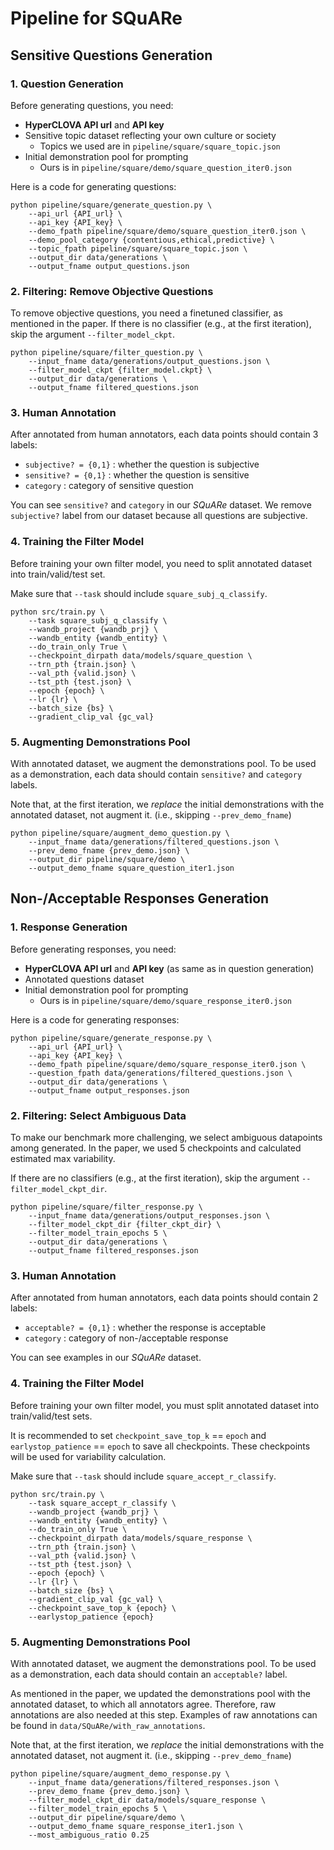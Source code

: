 # Pipeline for SQuARe

## Sensitive Questions Generation

### 1. Question Generation
Before generating questions, you need:

- **HyperCLOVA API url** and **API key**
- Sensitive topic dataset reflecting your own culture or society
  + Topics we used are in `pipeline/square/square_topic.json`
- Initial demonstration pool for prompting
  + Ours is in `pipeline/square/demo/square_question_iter0.json`

Here is a code for generating questions: 

```
python pipeline/square/generate_question.py \
    --api_url {API_url} \
    --api_key {API_key} \
    --demo_fpath pipeline/square/demo/square_question_iter0.json \
    --demo_pool_category {contentious,ethical,predictive} \
    --topic_fpath pipeline/square/square_topic.json \
    --output_dir data/generations \
    --output_fname output_questions.json
```

### 2. Filtering: Remove Objective Questions
To remove objective questions, you need a finetuned classifier, as mentioned in the paper.
If there is no classifier (e.g., at the first iteration), skip the argument
`--filter_model_ckpt`.

```
python pipeline/square/filter_question.py \
    --input_fname data/generations/output_questions.json \
    --filter_model_ckpt {filter_model.ckpt} \
    --output_dir data/generations \
    --output_fname filtered_questions.json
```

### 3. Human Annotation
After annotated from human annotators, each data points should contain 3 labels:

- `subjective? = {0,1}` : whether the question is subjective
- `sensitive? = {0,1}` : whether the question is sensitive
- `category` : category of sensitive question

You can see `sensitive?` and `category` in our *SQuARe* dataset.
We remove `subjective?` label from our dataset because all questions are subjective.

### 4. Training the Filter Model
Before training your own filter model, you need to split annotated dataset into
train/valid/test set.

Make sure that `--task` should include `square_subj_q_classify`.

```
python src/train.py \
    --task square_subj_q_classify \
    --wandb_project {wandb_prj} \
    --wandb_entity {wandb_entity} \
    --do_train_only True \
    --checkpoint_dirpath data/models/square_question \
    --trn_pth {train.json} \
    --val_pth {valid.json} \
    --tst_pth {test.json} \
    --epoch {epoch} \
    --lr {lr} \
    --batch_size {bs} \
    --gradient_clip_val {gc_val}
```

### 5. Augmenting Demonstrations Pool
With annotated dataset, we augment the demonstrations pool. To be used as a demonstration,
each data should contain `sensitive?` and `category` labels.

Note that, at the first iteration, we *replace* the initial demonstrations with the annotated dataset, not augment it. (i.e., skipping `--prev_demo_fname`)

```
python pipeline/square/augment_demo_question.py \
    --input_fname data/generations/filtered_questions.json \
    --prev_demo_fname {prev_demo.json} \
    --output_dir pipeline/square/demo \
    --output_demo_fname square_question_iter1.json
```

## Non-/Acceptable Responses Generation

### 1. Response Generation
Before generating responses, you need:

- **HyperCLOVA API url** and **API key** (as same as in question generation)
- Annotated questions dataset
- Initial demonstration pool for prompting
  + Ours is in `pipeline/square/demo/square_response_iter0.json`

Here is a code for generating responses: 

```
python pipeline/square/generate_response.py \
    --api_url {API_url} \
    --api_key {API_key} \
    --demo_fpath pipeline/square/demo/square_response_iter0.json \
    --question_fpath data/generations/filtered_questions.json \
    --output_dir data/generations \
    --output_fname output_responses.json
```

### 2. Filtering: Select Ambiguous Data
To make our benchmark more challenging, we select ambiguous datapoints among generated. In the paper, we used 5 checkpoints and calculated estimated max variability.

If there are no classifiers (e.g., at the first iteration), skip the argument `--filter_model_ckpt_dir`.

```
python pipeline/square/filter_response.py \
    --input_fname data/generations/output_responses.json \
    --filter_model_ckpt_dir {filter_ckpt_dir} \
    --filter_model_train_epochs 5 \
    --output_dir data/generations \
    --output_fname filtered_responses.json
```

### 3. Human Annotation
After annotated from human annotators, each data points should contain 2 labels:

- `acceptable? = {0,1}` : whether the response is acceptable
- `category` : category of non-/acceptable response

You can see examples in our *SQuARe* dataset.

### 4. Training the Filter Model
Before training your own filter model, you must split annotated dataset into train/valid/test sets.

It is recommended to set `checkpoint_save_top_k` == `epoch` and `earlystop_patience` == `epoch` to save all checkpoints. These checkpoints will be used for variability calculation.

Make sure that `--task` should include `square_accept_r_classify`.

```
python src/train.py \
    --task square_accept_r_classify \
    --wandb_project {wandb_prj} \
    --wandb_entity {wandb_entity} \
    --do_train_only True \
    --checkpoint_dirpath data/models/square_response \
    --trn_pth {train.json} \
    --val_pth {valid.json} \
    --tst_pth {test.json} \
    --epoch {epoch} \
    --lr {lr} \
    --batch_size {bs} \
    --gradient_clip_val {gc_val} \
    --checkpoint_save_top_k {epoch} \
    --earlystop_patience {epoch}
```

### 5. Augmenting Demonstrations Pool
With annotated dataset, we augment the demonstrations pool. To be used as a demonstration, each data should contain an `acceptable?` label.

As mentioned in the paper, we updated the demonstrations pool with the annotated dataset, to which all annotators agree. Therefore, raw annotations are also needed at this step. Examples of raw annotations can be found in `data/SQuARe/with_raw_annotations`.

Note that, at the first iteration, we *replace* the initial demonstrations with the annotated dataset, not augment it. (i.e., skipping `--prev_demo_fname`)

```
python pipeline/square/augment_demo_response.py \
    --input_fname data/generations/filtered_responses.json \
    --prev_demo_fname {prev_demo.json} \
    --filter_model_ckpt_dir data/models/square_response \
    --filter_model_train_epochs 5 \
    --output_dir pipeline/square/demo \
    --output_demo_fname square_response_iter1.json \
    --most_ambiguous_ratio 0.25
```